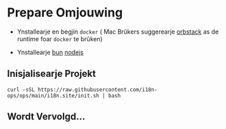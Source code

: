 # Prepare Omjouwing

* Ynstallearje en begjin `docker` ( Mac Brûkers suggerearje [orbstack](https://orbstack.dev) as de runtime foar `docker` te brûken)

* Ynstallearje [bun](https://bun.sh/docs/installation) [nodejs](https://nodejs.org/en/download/package-manager)

## Inisjalisearje Projekt

```
curl -sSL https://raw.githubusercontent.com/i18n-ops/ops/main/i18n.site/init.sh | bash
```

## Wordt Vervolgd…